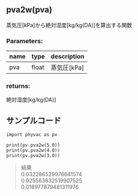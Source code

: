 ## pva2w(pva)
蒸気圧[kPa]から絶対湿度[kg/kg(DA)]を算出する関数    
### Parameters:
|  name  |  type  | description |
| ---- | ---- | ---- |
|pva|float|蒸気圧[kPa]|
  
### returns:
絶対湿度[kg/kg(DA)]
  
## サンプルコード  
```
import phyvac as pv

print(pv.pva2w(5.0))
print(pv.pva2w(4.0))
print(pv.pva2w(3.0))
```
> 結果  
> 0.032286529976641574  
> 0.025563832519907525  
> 0.018977879481311976  
